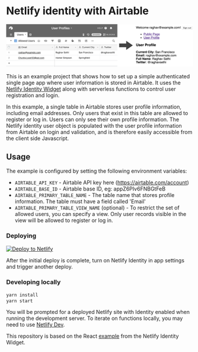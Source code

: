 Netlify identity with Airtable
==============================

![Airtable](readme_image.png)

This is an example project that shows how to set up a simple authenticated single page app where user information is
stored in Airtable. It uses the [Netlify Identity Widget](https://github.com/netlify/netlify-identity-widget) along with
serverless functions to control user registration and login.

In this example, a single table in Airtable stores user profile information, including email addresses. Only users that
exist in this table are allowed to register or log in. Users can only see their own profile information. The Netlify 
identity user object is populated with the user profile information from Airtable on login and validation, and is
therefore easily accessible from the client side Javascript.

Usage
-----

The example is configured by setting the following environment variables:

* `AIRTABLE_API_KEY` - Airtable API key here (https://airtable.com/account)
* `AIRTABLE_BASE_ID` - Airtable base ID, eg: appZ6PIv6FNBGtFeB
* `AIRTABLE_PRIMARY_TABLE_NAME` - The table name that stores profile information. The table must have a field called
'Email'
* `AIRTABLE_PRIMARY_TABLE_VIEW_NAME` (optional) - To restrict the set of allowed users, you can specify a view. Only 
user records visible in the view will be allowed to register or log in.

### Deploying

[![Deploy to Netlify](https://www.netlify.com/img/deploy/button.svg)](https://app.netlify.com/start/deploy?repository=https://github.com/raghavsethi/react-netlify-identity-airtable)

After the initial deploy is complete, turn on Netlify Identity in app settings and trigger another deploy.

### Developing locally

```shell script
yarn install
yarn start
```

You will be prompted for a deployed Netlify site with Identity enabled when running the development server. To iterate 
on functions locally, you may need to use [Netlify Dev](https://docs.netlify.com/cli/get-started/#netlify-dev).

This repository is based on the React [example](https://github.com/netlify/netlify-identity-widget/tree/master/example/react)
from the Netlify Identity Widget.
